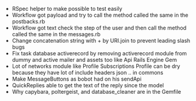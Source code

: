 - RSpec helper to make possible to test easily
- Workflow got payload and try to call the method called the same in the postbacks.rb
- Workflow got text check the step of the user and then call the method called the same in the messages.rb
- Change concatenation string with + by URI.join to prevent leading slash bugs
- Fix task database activerecord by removing activerecord module from dummy and active mailer and assets too like Api Rails Engine Gem
- Lot of networks module like Profile Subscriptions Profile can be dry because they have lot of include headers json .. in commons
- Make MessageButtons as bobot had on his sendApi
- QuickReplies able to get the text of the reply since the model
- Why capybara, poltergeist, and database_cleaner are in the Gemfile
